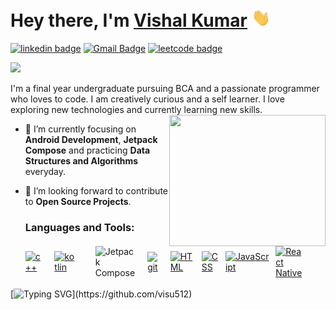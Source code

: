 <h1>Hey there, I'm <a  href="https://github.com/tanyagupta0201/">Vishal Kumar</a> <img  src="https://raw.githubusercontent.com/ABSphreak/ABSphreak/master/gifs/Hi.gif" width="30"></h1>

[![linkedin badge](https://img.shields.io/badge/Linkedin-30302f?style=flat&logo=linkedin)](https://www.linkedin.com/in/vishal512)
[![Gmail Badge](https://img.shields.io/badge/Email-30302f?style=flat&logo=Gmail&logoColor=red)](mailto:svk8190@gmail.com)
[![leetcode badge](https://img.shields.io/badge/LeetCode-30302f?style=flat&logo=leetcode)](https://leetcode.com/u/Vishal_Kumar515/)

<img src="https://komarev.com/ghpvc/?username=vishal512&style=plastic" />

I'm a final year  undergraduate pursuing BCA and a passionate programmer who loves to code. I am creatively curious and a self learner. I love exploring new technologies and currently learning new skills.  <br> 
<img align='right' src="http://cdn.lowgif.com/small/9cb12f51dffbaaa6-character-typing-by-vincent-mokuenko-dribbble.gif" width="250" height="210">

- 🌱 I’m currently focusing on **Android Development**, **Jetpack Compose** and practicing **Data Structures and Algorithms** everyday.
- 💬 I’m looking forward to contribute to **Open Source Projects**.
  
   <h3 align="left">Languages and Tools:</h3>
  <div style="display: flex; gap: 10px; align-items: center;">
  <a href="https://www.w3schools.com/cpp/" target="_blank">
   <img src="https://upload.wikimedia.org/wikipedia/commons/1/18/ISO_C%2B%2B_Logo.svg" alt="c++" width="50" height="50"/>
  
  <a href="https://www.python.org" target="_blank">
    <img src="https://raw.githubusercontent.com/devicons/devicon/master/icons/python/python-original.svg" alt="python" width="55" height="50"/>
  </a>
  <a href="https://kotlinlang.org" target="_blank">
    <img src="https://www.vectorlogo.zone/logos/kotlinlang/kotlinlang-icon.svg" alt="kotlin" width="50" height="45"/>
  </a>
  <a href="https://www.java.com" target="_blank">
    <img src="https://raw.githubusercontent.com/devicons/devicon/master/icons/java/java-original.svg" alt="java" width="50" height="50"/>
  </a>
  <a href="https://developer.android.com/" target="_blank">
    <img src="https://raw.githubusercontent.com/devicons/devicon/master/icons/android/android-original-wordmark.svg" alt="android" width="50" height="50"/>
  </a>
    <a>
    <img src="https://blogger.googleusercontent.com/img/b/R29vZ2xl/AVvXsEjC97Z8BResg5dlPqczsRCFhP6zewWX0X0e7fVPG-G7PuUZwwZVsi9OPoqJYkgqT2h0FI95SsmWzVEgpt8b8HAqFiIxZ98TFtY4lE0b8UrtVJ2HrJebRwl6C9DslsQDl9KnBIrdHS6LtkY/s1600/jetpack+compose+icon_RGB.png" alt="Jetpack Compose" width="60" height="60"/>
  </a>
  <a href="https://firebase.google.com/" target="_blank">
    <img src="https://github.com/devicons/devicon/blob/master/icons/firebase/firebase-plain.svg" alt="Firebase" width="53" height="55"/>
  </a>
  <a href="https://git-scm.com/" target="_blank">
    <img src="https://www.vectorlogo.zone/logos/git-scm/git-scm-icon.svg" alt="git" width="50" height="50"/>
  </a>
  <a href="https://code.visualstudio.com/" target="_blank">
    <img src="https://github.com/devicons/devicon/blob/master/icons/vscode/vscode-original.svg" alt="VS Code" width="50" height="50"/>
  </a>
    <!-- HTML -->
  <a href="https://developer.mozilla.org/en-US/docs/Web/HTML" target="_blank">
    <img src="https://upload.wikimedia.org/wikipedia/commons/6/61/HTML5_logo_and_wordmark.svg" alt="HTML" width="50" height="50"/>
  </a>

  <!-- CSS -->
  <a href="https://developer.mozilla.org/en-US/docs/Web/CSS" target="_blank">
    <img src="https://upload.wikimedia.org/wikipedia/commons/d/d5/CSS3_logo_and_wordmark.svg" alt="CSS" width="50" height="50"/>
  </a>
  <!-- JavaScript -->
  <a href="https://developer.mozilla.org/en-US/docs/Web/JavaScript" target="_blank">
    <img src="https://upload.wikimedia.org/wikipedia/commons/6/6a/JavaScript-logo.png" alt="JavaScript" width="50" height="50"/>
  </a><a href="https://reactnative.dev/" target="_blank">
  <img src="https://upload.wikimedia.org/wikipedia/commons/a/a7/React-icon.svg" alt="React Native" width="50" height="50"/>
</a>
</div>
<!-- <div style="display: flex; gap: 10px; align-items: center;">
  <!-- HTML -->
<!--   <a href="https://developer.mozilla.org/en-US/docs/Web/HTML" target="_blank">
    <img src="https://upload.wikimedia.org/wikipedia/commons/6/61/HTML5_logo_and_wordmark.svg" alt="HTML" width="50" height="50"/>
  </a> -->

  <!-- CSS -->

[![Typing SVG](https://readme-typing-svg.herokuapp.com/?lines=Thanks+For+Visiting!!&center=true&color="FF0000")](https://github.com/visu512)  
